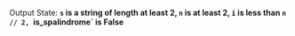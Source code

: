 Output State: **`s` is a string of length at least 2, `n` is at least 2, `i` is less than `n // 2, `is_spalindrome` is False**